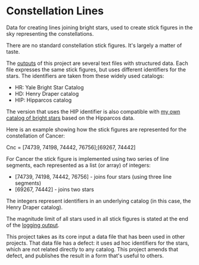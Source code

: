 # Constellation Lines

Data for creating lines joining bright stars, used to create stick figures in the sky representing the constellations.

There are no standard constellation stick figures. It's largely a matter of taste.

The <a href='https://github.com/johanley/constellation-lines/tree/master/output'>outputs</a> of this project are several text files with structured data.
Each file expresses the same stick figures, but uses different identifiers for the stars.
The identifiers are taken from these widely used catalogs:
 * HR: Yale Bright Star Catalog
 * HD: Henry Draper catalog 
 * HIP: Hipparcos catalog

The version that uses the HIP identifier is also compatible with <a href='https://github.com/johanley/star-catalog'>my own catalog of bright stars</a> based on the Hipparcos data.

Here is an example showing how the stick figures are represented for the constellation of Cancer:

Cnc = [74739, 74198, 74442, 76756];[69267, 74442]

For Cancer the stick figure is implemented using two series of line segments, each represented as a list (or array) of integers:

* [74739, 74198, 74442, 76756] - joins four stars (using three line segments)
* [69267, 74442] - joins two stars

The integers represent identifiers in an underlying catalog (in this case, the Henry Draper catalog).

The magnitude limit of all stars used in all stick figures is stated at the end of the 
<a href='https://github.com/johanley/constellation-lines/blob/master/output/logging-output.utf8'>logging output</a>. 

This project takes as its core input a data file that has been used in other projects.
That data file has a defect: it uses ad hoc identifiers for the stars, which are not related directly to any catalog.
This project amends that defect, and publishes the result in a form that's useful to others.